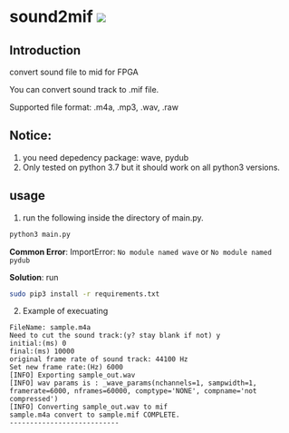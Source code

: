 # sound2mif [![](https://img.shields.io/badge/python-3.7-blue.svg)](https://www.python.org/downloads/release/python-371/)

## Introduction
convert sound file to mid for FPGA

You can convert sound track to .mif file.

Supported file format:
.m4a, .mp3, .wav, .raw

## Notice:
1. you need depedency package: wave, pydub
2. Only tested on python 3.7 but it should work on all python3 versions.

## usage
1. run the following inside the directory of main.py.

```Bash
python3 main.py
```

**Common Error**: ImportError: `No module named wave` or `No module named pydub`

**Solution**: run 
```Bash
sudo pip3 install -r requirements.txt
```

2. Example of execuating
```
FileName: sample.m4a
Need to cut the sound track:(y? stay blank if not) y
initial:(ms) 0
final:(ms) 10000
original frame rate of sound track: 44100 Hz
Set new frame rate:(Hz) 6000 
[INFO] Exporting sample_out.wav
[INFO] wav params is : _wave_params(nchannels=1, sampwidth=1, framerate=6000, nframes=60000, comptype='NONE', compname='not compressed')
[INFO] Converting sample_out.wav to mif
sample.m4a convert to sample.mif COMPLETE.
---------------------------
```
